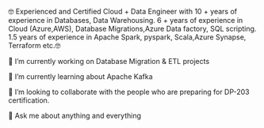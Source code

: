 🤓 Experienced and Certified Cloud + Data Engineer with 10 + years of experience in Databases, Data Warehousing. 6 + years of experience in Cloud (Azure,AWS), 
Database Migrations,Azure Data factory, SQL scripting. 1.5 years of experience in Apache Spark, pyspark, Scala,Azure Synapse, Terraform etc.🤓

🔭 I’m currently working on Database Migration & ETL projects

🌱 I’m currently learning about Apache Kafka

👯 I’m looking to collaborate with the people who are preparing for DP-203 certification.

💬 Ask me about anything and everything

<!---
PardhaGanta/PardhaGanta is a ✨ special ✨ repository because its `README.md` (this file) appears on your GitHub profile.
You can click the Preview link to take a look at your changes.
--->
